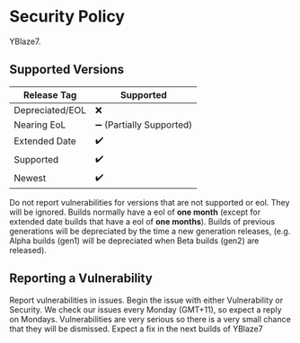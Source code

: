 # Security Policy

YBlaze7.

## Supported Versions

| Release Tag     | Supported          |
| --------------- | ------------------ |
| Depreciated/EOL | :x:                |
| Nearing EoL     | :heavy_minus_sign: (Partially Supported) |
| Extended Date   | :heavy_check_mark: |
| Supported       | :heavy_check_mark: |
| Newest          | :heavy_check_mark: |

Do not report vulnerabilities for versions that are not supported or eol. They will be ignored.
Builds normally have a eol of **one month** (except for extended date builds that have a eol of **one months**). Builds of previous generations will be depreciated by the time a new generation releases, (e.g. Alpha builds (gen1) will be depreciated when Beta builds (gen2) are released).

## Reporting a Vulnerability

Report vulnerabilities in issues. Begin the issue with either Vulnerability or Security. We check our issues every Monday (GMT+11), so expect a reply on Mondays. Vulnerabilities are very serious so there is a very small chance that they will be dismissed. Expect a fix in the next builds of YBlaze7
